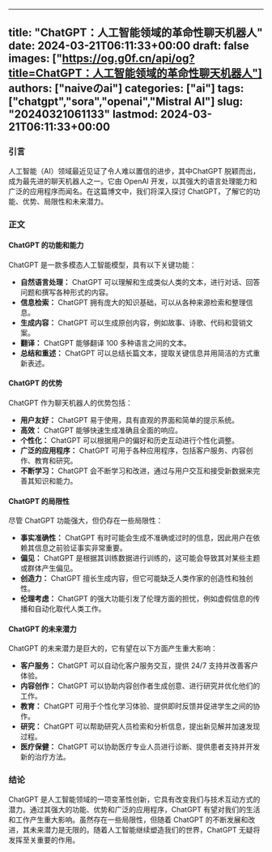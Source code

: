 
---
title: "ChatGPT：人工智能领域的革命性聊天机器人"
date: 2024-03-21T06:11:33+00:00
draft: false
images: ["https://og.g0f.cn/api/og?title=ChatGPT：人工智能领域的革命性聊天机器人"]
authors: ["naiveのai"]
categories: ["ai"]
tags: ["chatgpt","sora","openai","Mistral AI"]
slug: "20240321061133"
lastmod: 2024-03-21T06:11:33+00:00
---
### 引言

人工智能（AI）领域最近见证了令人难以置信的进步，其中ChatGPT 脱颖而出，成为最先进的聊天机器人之一。它由 OpenAI 开发，以其强大的语言处理能力和广泛的应用程序而闻名。在这篇博文中，我们将深入探讨 ChatGPT，了解它的功能、优势、局限性和未来潜力。

### 正文

#### ChatGPT 的功能和能力

ChatGPT 是一款多模态人工智能模型，具有以下关键功能：

- **自然语言处理：** ChatGPT 可以理解和生成类似人类的文本，进行对话、回答问题和撰写各种形式的内容。
- **信息检索：** ChatGPT 拥有庞大的知识基础，可以从各种来源检索和整理信息。
- **生成内容：** ChatGPT 可以生成原创内容，例如故事、诗歌、代码和营销文案。
- **翻译：** ChatGPT 能够翻译 100 多种语言之间的文本。
- **总结和重述：** ChatGPT 可以总结长篇文本，提取关键信息并用简洁的方式重新表述。

#### ChatGPT 的优势

ChatGPT 作为聊天机器人的优势包括：

- **用户友好：** ChatGPT 易于使用，具有直观的界面和简单的提示系统。
- **高效：** ChatGPT 能够快速生成准确且全面的响应。
- **个性化：** ChatGPT 可以根据用户的偏好和历史互动进行个性化调整。
- **广泛的应用程序：** ChatGPT 可用于各种应用程序，包括客户服务、内容创作、教育和研究。
- **不断学习：** ChatGPT 会不断学习和改进，通过与用户交互和接受新数据来完善其知识和能力。

#### ChatGPT 的局限性

尽管 ChatGPT 功能强大，但仍存在一些局限性：

- **事实准确性：** ChatGPT 有时可能会生成不准确或过时的信息，因此用户在依赖其信息之前验证事实非常重要。
- **偏见：** ChatGPT 是根据其训练数据进行训练的，这可能会导致其对某些主题或群体产生偏见。
- **创造力：** ChatGPT 擅长生成内容，但它可能缺乏人类作家的创造性和独创性。
- **伦理考虑：** ChatGPT 的强大功能引发了伦理方面的担忧，例如虚假信息的传播和自动化取代人类工作。

#### ChatGPT 的未来潜力

ChatGPT 的未来潜力是巨大的，它有望在以下方面产生重大影响：

- **客户服务：** ChatGPT 可以自动化客户服务交互，提供 24/7 支持并改善客户体验。
- **内容创作：** ChatGPT 可以协助内容创作者生成创意、进行研究并优化他们的工作。
- **教育：** ChatGPT 可用于个性化学习体验、提供即时反馈并促进学生之间的协作。
- **研究：** ChatGPT 可以帮助研究人员检索和分析信息，提出新见解并加速发现过程。
- **医疗保健：** ChatGPT 可以协助医疗专业人员进行诊断、提供患者支持并开发新的治疗方法。

### 结论

ChatGPT 是人工智能领域的一项变革性创新，它具有改变我们与技术互动方式的潜力。通过其强大的功能、优势和广泛的应用程序，ChatGPT 有望对我们的生活和工作产生重大影响。虽然存在一些局限性，但随着 ChatGPT 的不断发展和改进，其未来潜力是无限的。随着人工智能继续塑造我们的世界，ChatGPT 无疑将发挥至关重要的作用。
